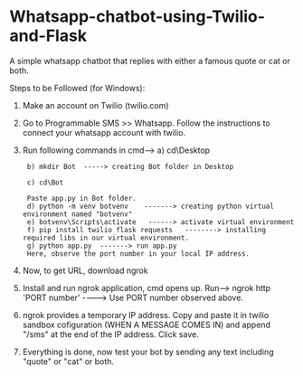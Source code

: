 # Whatsapp-chatbot-using-Twilio-and-Flask
A simple whatsapp chatbot that replies with either a famous quote or cat or both.

Steps to be Followed (for Windows):

1) Make an account on Twilio (twilio.com)
2) Go to Programmable SMS >> Whatsapp. Follow the instructions to connect your whatsapp account with twilio.
3) Run following commands in cmd-->
        a) cd\Desktop
        
        b) mkdir Bot  -----> creating Bot folder in Desktop
        
        c) cd\Bot
        
        Paste app.py in Bot folder.
        d) python -m venv botvenv    -------> creating python virtual environment named "botvenv"
        e) botvenv\Scripts\activate   ------> activate virtual environment
        f) pip install twilio flask requests   --------> installing required libs in our virtual environment.
        g) python app.py  -------> run app.py
        Here, observe the port number in your local IP address.
        
4) Now, to get URL, download ngrok
5) Install and run ngrok application, cmd opens up. Run--> ngrok http 'PORT number'  ----> Use PORT number observed above.
6) ngrok provides a temporary IP address. Copy and paste it in twilio sandbox cofiguration (WHEN A MESSAGE COMES IN) and append "/sms"      at the end of the IP address. Click save.
7) Everything is done, now test your bot by sending any text including "quote" or "cat" or both.
        


        
